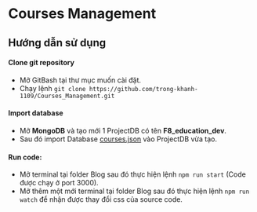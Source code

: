 # Courses Management
## Hướng dẫn sử dụng
#### Clone git repository
- Mở GitBash tại thư mục muốn cài đặt.
- Chạy lệnh `git clone https://github.com/trong-khanh-1109/Courses_Management.git`
#### Import database
- Mở **MongoDB** và tạo mới 1 ProjectDB có tên **F8_education_dev**.
- Sau đó import Database [courses.json](./courses.json) vào ProjectDB vừa tạo.
#### Run code:
- Mở terminal tại folder Blog sau đó thực hiện lệnh `npm run start` (Code được chạy ở port 3000).
- Mở thêm một mới terminal tại folder Blog sau đó thực hiện lệnh `npm run watch` để nhận được thay đổi css của source code.
